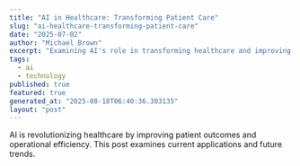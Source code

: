 ```yaml
---
title: "AI in Healthcare: Transforming Patient Care"
slug: "ai-healthcare-transforming-patient-care"
date: "2025-07-02"
author: "Michael Brown"
excerpt: "Examining AI's role in transforming healthcare and improving patient outcomes."
tags:
  - ai
  - technology
published: true
featured: true
generated_at: "2025-08-18T06:40:36.303135"
layout: "post"
---
```


AI is revolutionizing healthcare by improving patient outcomes and operational efficiency. This post examines current applications and future trends.